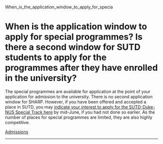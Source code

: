 When_is_the_application_window_to_apply_for_specia



When is the application window to apply for special programmes? Is there a second window for SUTD students to apply for the programmes after they have enrolled in the university?
==================================================================================================================================================================================

The special programmes are available for application at the point of your application for admission to the university. There is no second application window for SHARP. However, if you have been offered and accepted a place in SUTD, you may [indicate your interest to apply for the SUTD-Duke-NUS Special Track here](/admissions/undergraduate/ask-admissions/) by mid-June, if you had not done so earlier. As the number of places for special programmes are limited, they are also highly competitive.

[Admissions](https://www.sutd.edu.sg/tag/admissions/)

---

